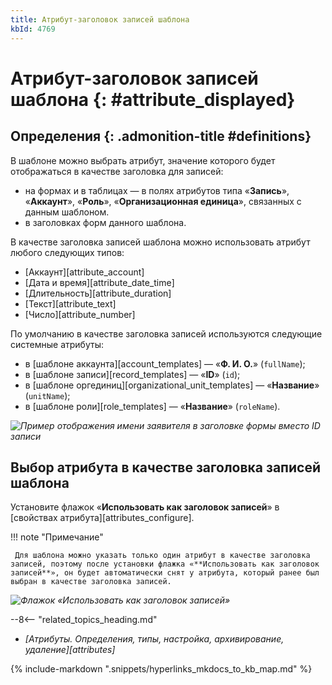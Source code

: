 ```yaml
---
title: Атрибут-заголовок записей шаблона
kbId: 4769
---
```


# Атрибут-заголовок записей шаблона {: #attribute_displayed}

<div class="admonition question" markdown="block">

## Определения {: .admonition-title #definitions}

В шаблоне можно выбрать атрибут, значение которого будет отображаться в качестве заголовка для записей:

- на формах и в таблицах — в полях атрибутов типа «**Запись**», «**Аккаунт**», «**Роль**», «**Организационная единица**», связанных с данным шаблоном.
- в заголовках форм данного шаблона.

В качестве заголовка записей шаблона можно использовать атрибут любого следующих типов:

- [Аккаунт][attribute_account]
- [Дата и время][attribute_date_time]
- [Длительность][attribute_duration]
- [Текст][attribute_text]
- [Число][attribute_number]

По умолчанию в качестве заголовка записей используются следующие системные атрибуты:

- в [шаблоне аккаунта][account_templates] — «**Ф. И. О.**» (`fullName`);
- в [шаблоне записи][record_templates] — «**ID**» (`id`);
- в [шаблоне оргединиц][organizational_unit_templates] — «**Название**» (`unitName`);
- в [шаблоне роли][role_templates] — «**Название**» (`roleName`).

</div>

_![Пример отображения имени заявителя в заголовке формы вместо ID записи](displayed_attribute_example.png)_

## Выбор атрибута в качестве заголовка записей шаблона

Установите флажок «**Использовать как заголовок записей**» в [свойствах атрибута][attributes_configure].

!!! note "Примечание"

     Для шаблона можно указать только один атрибут в качестве заголовка записей, поэтому после установки флажка «**Использовать как заголовок записей**», он будет автоматически снят у атрибута, который ранее был выбран в качестве заголовка записей.

_![Флажок «Использовать как заголовок записей»](displayed_attribute.png)_

<div class="relatedTopics" markdown="block">

--8<-- "related_topics_heading.md"

- _[Атрибуты. Определения, типы, настройка, архивирование, удаление][attributes]_

</div>

{% include-markdown ".snippets/hyperlinks_mkdocs_to_kb_map.md" %}
